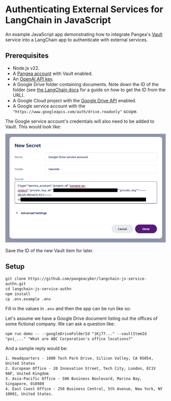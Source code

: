 # Authenticating External Services for LangChain in JavaScript

An example JavaScript app demonstrating how to integrate Pangea's [Vault][] service
into a LangChain app to authenticate with external services.

## Prerequisites

- Node.js v22.
- A [Pangea account][Pangea signup] with Vault enabled.
- An [OpenAI API key][OpenAI API keys].
- A Google Drive folder containing documents. Note down the ID of the folder
  (see [the LangChain docs][retrieve-the-google-docs] for a guide on how to get
  the ID from the URL).
- A Google Cloud project with the [Google Drive API][] enabled.
- A Google service account with the `"https://www.googleapis.com/auth/drive.readonly"`
  scope.

The Google service account's credentials will also need to be added to Vault.
This would look like:

![New Secret prompt in Vault](./.github/assets/vault-new-secret.png)

Save the ID of the new Vault item for later.

## Setup

```shell
git clone https://github.com/pangeacyber/langchain-js-service-authn.git
cd langchain-js-service-authn
npm install
cp .env.example .env
```

Fill in the values in `.env` and then the app can be run like so:

Let's assume we have a Google Drive document listing out the offices of some
fictional company. We can ask a question like:

```shell
npm run demo -- --googleDriveFolderId "1Kj77..." --vaultItemId "pvi_..." "What are ABC Corporation's office locations?"
```

And a sample reply would be:

```
1. Headquarters - 1000 Tech Park Drive, Silicon Valley, CA 95054, United States
2. European Office - 20 Innovation Street, Tech City, London, EC1V 9AP, United Kingdom
3. Asia-Pacific Office - 500 Business Boulevard, Marina Bay, Singapore, 018989
4. East Coast Office - 250 Business Central, 5th Avenue, New York, NY 10001, United States.
```

[Vault]: https://pangea.cloud/docs/vault/
[Pangea signup]: https://pangea.cloud/signup
[OpenAI API keys]: https://platform.openai.com/api-keys
[Google Drive API]: https://console.cloud.google.com/flows/enableapi?apiid=drive.googleapis.com
[retrieve-the-google-docs]: https://python.langchain.com/docs/integrations/retrievers/google_drive/#retrieve-the-google-docs
